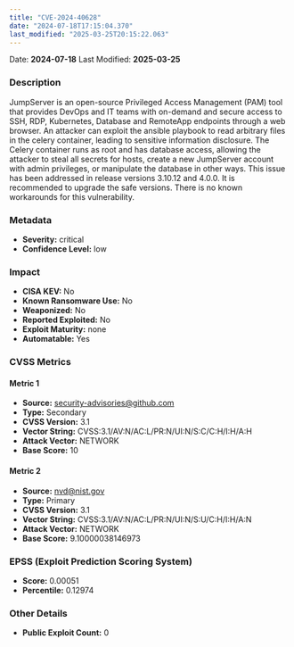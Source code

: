 ```yaml
---
title: "CVE-2024-40628"
date: "2024-07-18T17:15:04.370"
last_modified: "2025-03-25T20:15:22.063"
---
```


Date: **2024-07-18** Last Modified: **2025-03-25**

### Description  
JumpServer is an open-source Privileged Access Management (PAM) tool that provides DevOps and IT teams with on-demand and secure access to SSH, RDP, Kubernetes, Database and RemoteApp endpoints through a web browser. An attacker can exploit the ansible playbook to read arbitrary files in the celery container, leading to sensitive information disclosure. The Celery container runs as root and has database access, allowing the attacker to steal all secrets for hosts, create a new JumpServer account with admin privileges, or manipulate the database in other ways. This issue has been addressed in release versions 3.10.12 and 4.0.0. It is recommended to upgrade the safe versions. There is no known workarounds for this vulnerability.

### Metadata  
- **Severity:** critical
- **Confidence Level:** low

### Impact  
- **CISA KEV:** No
- **Known Ransomware Use:** No
- **Weaponized:** No
- **Reported Exploited:** No
- **Exploit Maturity:** none
- **Automatable:** Yes

### CVSS Metrics  

#### Metric 1
- **Source:** security-advisories@github.com
- **Type:** Secondary
- **CVSS Version:** 3.1
- **Vector String:** CVSS:3.1/AV:N/AC:L/PR:N/UI:N/S:C/C:H/I:H/A:H
- **Attack Vector:** NETWORK
- **Base Score:** 10

#### Metric 2
- **Source:** nvd@nist.gov
- **Type:** Primary
- **CVSS Version:** 3.1
- **Vector String:** CVSS:3.1/AV:N/AC:L/PR:N/UI:N/S:U/C:H/I:H/A:N
- **Attack Vector:** NETWORK
- **Base Score:** 9.10000038146973


### EPSS (Exploit Prediction Scoring System)  
- **Score:** 0.00051
- **Percentile:** 0.12974

### Other Details  
- **Public Exploit Count:** 0
